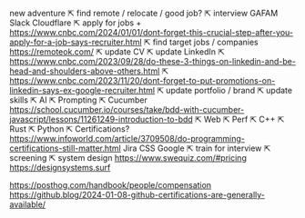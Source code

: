 

new adventure
⇱ find remote / relocate / good job?
  ⇱ interview
    GAFAM
    Slack
    Cloudflare
    ⇱ apply for jobs + https://www.cnbc.com/2024/01/01/dont-forget-this-crucial-step-after-you-apply-for-a-job-says-recruiter.html
      ⇱ find target jobs / companies https://remoteok.com/
      ⇱ update CV
      ⇱ update LinkedIn
        ⇱ https://www.cnbc.com/2023/09/28/do-these-3-things-on-linkedin-and-be-head-and-shoulders-above-others.html
        ⇱ https://www.cnbc.com/2023/11/20/dont-forget-to-put-promotions-on-linkedin-says-ex-google-recruiter.html
      ⇱ update portfolio / brand
      ⇱ update skills
        ⇱ AI
        ⇱ Prompting
        ⇱ Cucumber https://school.cucumber.io/courses/take/bdd-with-cucumber-javascript/lessons/11261249-introduction-to-bdd
        ⇱ Web
        ⇱ Perf
        ⇱ C++
        ⇱ Rust
        ⇱ Python
      ⇱ Certifications? https://www.infoworld.com/article/3709508/do-programming-certifications-still-matter.html
        Jira
CSS
Google
    ⇱ train for interview
      ⇱ screening
      ⇱ system design https://www.swequiz.com/#pricing  https://designsystems.surf


https://posthog.com/handbook/people/compensation
https://github.blog/2024-01-08-github-certifications-are-generally-available/

